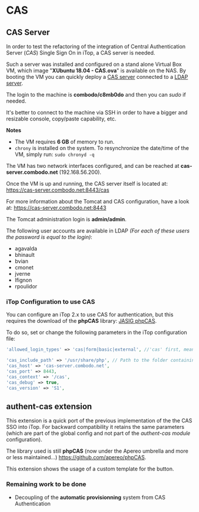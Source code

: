 # CAS

## CAS Server
In order to test the refactoring of the integration of Central Authentication Server (*CAS*) Single Sign On in iTop, a CAS server is needed. 

Such a server was installed and configured on a stand alone Virtual Box VM, which image "**XUbuntu 18.04 - CAS.ova**" is available on the NAS. By booting the VM you can quickly deploy a [CAS server](https://cas-server.combodo.net:8443/cas) connected to a [LDAP server](https://cas-server.combodo.net/phpldapadmin).

The login to the machine is **combodo/c8mb0do** and then you can *sudo* if needed.

It's better to connect to the machine via SSH in order to have a bigger and resizable console, copy/paste capability, etc.

**Notes**
 - The VM requires **6 GB** of memory to run.
 - `chrony` is installed on the system. To resynchronize the date/time of the VM, simply run: `sudo chronyd -q`


The VM has two network interfaces configured, and can be reached at **cas-server.combodo.net** (192.168.56.200).

Once the VM is up and running, the CAS server itself is located at: <https://cas-server.combodo.net:8443/cas>

For more information about the Tomcat and CAS configuration, have a look at: <https://cas-server.combodo.net:8443>

The Tomcat administration login is **admin/admin**.

The following user accounts are available in LDAP *(For each of these users the password is equal to the login)*:
 - agavalda
 - bhinault
 - bvian
 - cmonet
 - jverne
 - lfignon
 - rpoulidor

### iTop Configuration to use CAS

You can configure an iTop 2.x to use CAS for authentication, but this requires the download of the **phpCAS** library: [JASIG phpCAS](https://github.com/apereo/phpCAS).

To do so, set or change the following parameters in the iTop configuration file:

```php     
'allowed_login_types' => 'cas|form|basic|external', //'cas' first, means login will be automatically redirected to CAS

'cas_include_path' => '/usr/share/php', // Path to the folder containing the CAS.php file
'cas_host' => 'cas-server.combodo.net',
'cas_port' => 8443,
'cas_context' => '/cas',
'cas_debug' => true,
'cas_version' => 'S1',
```

## authent-cas extension

This extension is a quick port of the previous implementation of the the CAS SSO into iTop. For backward compatibility it retains the same parameters (which are part of the global config and not part of the *authent-cas module* configuration).

The library used is still **phpCAS** (now under the Apereo umbrella and more or less maintained...) <https://github.com/apereo/phpCAS>.

This extension shows the usage of a custom template for the button.

### Remaining work to be done

 - Decoupling of the **automatic provisionning** system from CAS Authentication
